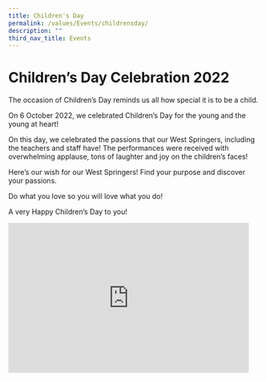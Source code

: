 ```yaml
---
title: Children's Day
permalink: /values/Events/childrensday/
description: ""
third_nav_title: Events
---
```

# Children’s Day Celebration 2022

The occasion of Children’s Day reminds us all how special it is to be a child.

On 6 October 2022, we celebrated Children’s Day for the young and the young at heart!

On this day, we celebrated the passions that our West Springers, including the teachers and staff have! The performances were received with overwhelming applause, tons of laughter and joy on the children’s faces!

Here’s our wish for our West Springers! Find your purpose and discover your passions.

Do what you love so you will love what you do!

A very Happy Children’s Day to you!

<iframe allowfullscreen="true" height="299" width="480" frameborder="0" src="https://docs.google.com/presentation/d/e/2PACX-1vQpMfXcTn-RwpE0daRODqzK75HKiLQaR_iUusfcZKN-vBifXeu-YvqZ-cxdY-uHay_Tp1H4-rkOP2E6/embed?start=true&amp;loop=true&amp;delayms=3000"></iframe>



